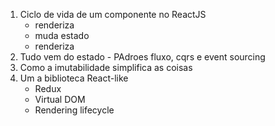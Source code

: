 1. Ciclo de vida de um componente no ReactJS
    - renderiza
    - muda estado
    - renderiza
2. Tudo vem do estado -  PAdroes fluxo, cqrs e event sourcing
3. Como a imutabilidade simplifica as coisas
4. Um a biblioteca React-like
    - Redux
    - Virtual DOM
    - Rendering lifecycle

